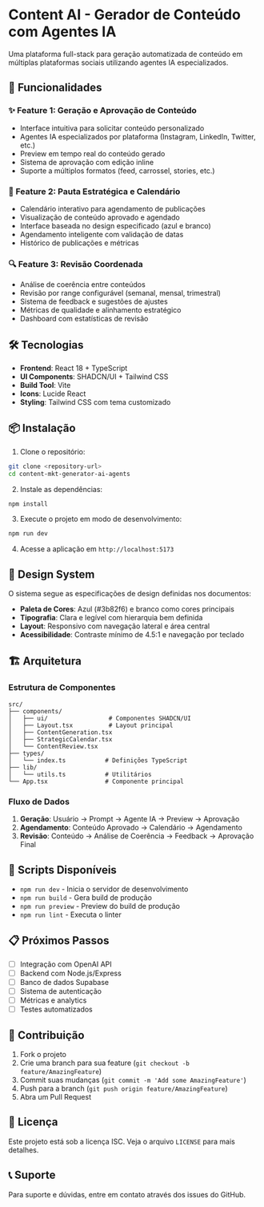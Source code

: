 # Content AI - Gerador de Conteúdo com Agentes IA

Uma plataforma full-stack para geração automatizada de conteúdo em múltiplas plataformas sociais utilizando agentes IA especializados.

## 🚀 Funcionalidades

### ✨ Feature 1: Geração e Aprovação de Conteúdo
- Interface intuitiva para solicitar conteúdo personalizado
- Agentes IA especializados por plataforma (Instagram, LinkedIn, Twitter, etc.)
- Preview em tempo real do conteúdo gerado
- Sistema de aprovação com edição inline
- Suporte a múltiplos formatos (feed, carrossel, stories, etc.)

### 📅 Feature 2: Pauta Estratégica e Calendário
- Calendário interativo para agendamento de publicações
- Visualização de conteúdo aprovado e agendado
- Interface baseada no design especificado (azul e branco)
- Agendamento inteligente com validação de datas
- Histórico de publicações e métricas

### 🔍 Feature 3: Revisão Coordenada
- Análise de coerência entre conteúdos
- Revisão por range configurável (semanal, mensal, trimestral)
- Sistema de feedback e sugestões de ajustes
- Métricas de qualidade e alinhamento estratégico
- Dashboard com estatísticas de revisão

## 🛠️ Tecnologias

- **Frontend**: React 18 + TypeScript
- **UI Components**: SHADCN/UI + Tailwind CSS
- **Build Tool**: Vite
- **Icons**: Lucide React
- **Styling**: Tailwind CSS com tema customizado

## 📦 Instalação

1. Clone o repositório:
```bash
git clone <repository-url>
cd content-mkt-generator-ai-agents
```

2. Instale as dependências:
```bash
npm install
```

3. Execute o projeto em modo de desenvolvimento:
```bash
npm run dev
```

4. Acesse a aplicação em `http://localhost:5173`

## 🎨 Design System

O sistema segue as especificações de design definidas nos documentos:

- **Paleta de Cores**: Azul (#3b82f6) e branco como cores principais
- **Tipografia**: Clara e legível com hierarquia bem definida
- **Layout**: Responsivo com navegação lateral e área central
- **Acessibilidade**: Contraste mínimo de 4.5:1 e navegação por teclado

## 🏗️ Arquitetura

### Estrutura de Componentes
```
src/
├── components/
│   ├── ui/                 # Componentes SHADCN/UI
│   ├── Layout.tsx          # Layout principal
│   ├── ContentGeneration.tsx
│   ├── StrategicCalendar.tsx
│   └── ContentReview.tsx
├── types/
│   └── index.ts           # Definições TypeScript
├── lib/
│   └── utils.ts           # Utilitários
└── App.tsx                # Componente principal
```

### Fluxo de Dados
1. **Geração**: Usuário → Prompt → Agente IA → Preview → Aprovação
2. **Agendamento**: Conteúdo Aprovado → Calendário → Agendamento
3. **Revisão**: Conteúdo → Análise de Coerência → Feedback → Aprovação Final

## 🔧 Scripts Disponíveis

- `npm run dev` - Inicia o servidor de desenvolvimento
- `npm run build` - Gera build de produção
- `npm run preview` - Preview do build de produção
- `npm run lint` - Executa o linter

## 📋 Próximos Passos

- [ ] Integração com OpenAI API
- [ ] Backend com Node.js/Express
- [ ] Banco de dados Supabase
- [ ] Sistema de autenticação
- [ ] Métricas e analytics
- [ ] Testes automatizados

## 🤝 Contribuição

1. Fork o projeto
2. Crie uma branch para sua feature (`git checkout -b feature/AmazingFeature`)
3. Commit suas mudanças (`git commit -m 'Add some AmazingFeature'`)
4. Push para a branch (`git push origin feature/AmazingFeature`)
5. Abra um Pull Request

## 📄 Licença

Este projeto está sob a licença ISC. Veja o arquivo `LICENSE` para mais detalhes.

## 📞 Suporte

Para suporte e dúvidas, entre em contato através dos issues do GitHub.
